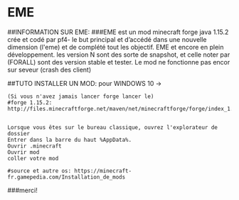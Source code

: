 # EME


##INFORMATION SUR EME:
    ###EME est un mod minecraft forge java 1.15.2 crée et codé par pf4-
    le but principal et d’accédé dans une nouvelle dimension (l'eme) et de complété tout les objectif.
    EME et encore en plein développement.
    les version N sont des sorte de snapshot, et celle noter par (FORALL) sont des version stable et tester.
    Le mod ne fonctionne pas encor sur seveur (crash des client)

##TUTO INSTALLER UN MOD:
    pour WINDOWS 10 →

    (Si vous n'avez jamais lancer forge lancer le)
    #forge 1.15.2: http://files.minecraftforge.net/maven/net/minecraftforge/forge/index_1.15.2.html


    Lorsque vous êtes sur le bureau classique, ouvrez l'explorateur de dossier
    Entrer dans la barre du haut %AppData%.
    Ouvrir .minecraft
    Ouvrir mod
    coller votre mod

    #source et autre os: https://minecraft-fr.gamepedia.com/Installation_de_mods

###merci!
